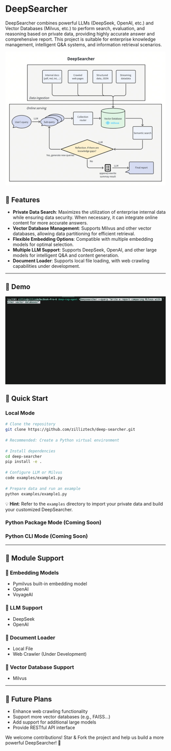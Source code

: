 # DeepSearcher

DeepSearcher combines powerful LLMs (DeepSeek, OpenAI, etc.) and Vector Databases (Milvus, etc.) to perform search, evaluation, and reasoning based on private data, providing highly accurate answer and comprehensive report. This project is suitable for enterprise knowledge management, intelligent Q&A systems, and information retrieval scenarios.

![Architecture](./assets/pic/deep-searcher-arch.png)

## 🚀 Features

- **Private Data Search**: Maximizes the utilization of enterprise internal data while ensuring data security. When necessary, it can integrate online content for more accurate answers.
- **Vector Database Management**: Supports Milvus and other vector databases, allowing data partitioning for efficient retrieval.
- **Flexible Embedding Options**: Compatible with multiple embedding models for optimal selection.
- **Multiple LLM Support**: Supports DeepSeek, OpenAI, and other large models for intelligent Q&A and content generation.
- **Document Loader**: Supports local file loading, with web crawling capabilities under development.

---

## 🎉 Demo
![demo](./assets/pic/demo.gif)


## 📖 Quick Start

### Local Mode

```bash
# Clone the repository
git clone https://github.com/zilliztech/deep-searcher.git

# Recommended: Create a Python virtual environment

# Install dependencies
cd deep-searcher 
pip install -e .

# Configure LLM or Milvus
code examples/example1.py

# Prepare data and run an example
python examples/example1.py
```

💡 **Hint**: Refer to the `examples` directory to import your private data and build your customized DeepSearcher.

### Python Package Mode (Coming Soon)

### Python CLI Mode (Coming Soon)

---

## 🔧 Module Support

### 🔹 Embedding Models
- Pymilvus built-in embedding model
- OpenAI
- VoyageAI

### 🔹 LLM Support
- DeepSeek
- OpenAI

### 🔹 Document Loader
- Local File
- Web Crawler (Under Development)

### 🔹 Vector Database Support
- Milvus

---

## 📌 Future Plans
- Enhance web crawling functionality
- Support more vector databases (e.g., FAISS...)
- Add support for additional large models
- Provide RESTful API interface

We welcome contributions! Star & Fork the project and help us build a more powerful DeepSearcher! 🎯